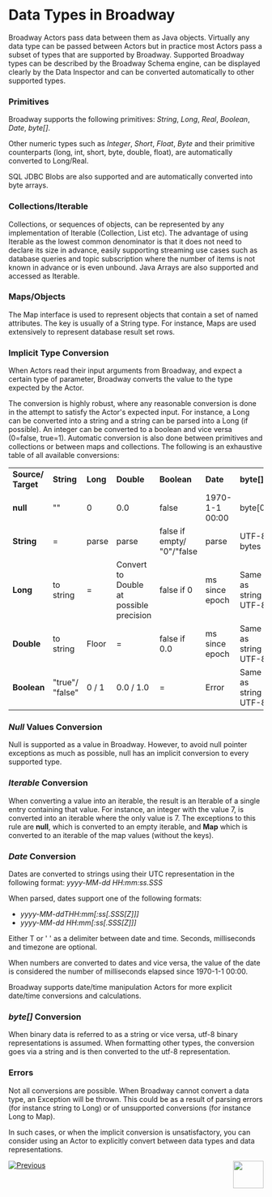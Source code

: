 # Data Types in Broadway

Broadway Actors pass data between them as Java objects. Virtually any data type can be passed between Actors but in practice most Actors pass a subset of types that are supported by Broadway.  Supported Broadway types can be described by the Broadway Schema engine, can be displayed clearly by the Data Inspector and can be converted automatically to other supported types.

### Primitives

Broadway supports the following primitives: *String*, *Long*, *Real*, *Boolean*, *Date*, *byte[]*.

Other numeric types such as *Integer*, *Short*, *Float*, *Byte* and their primitive counterparts (long, int, short, byte, double, float), are automatically converted to Long/Real.

SQL JDBC Blobs are also supported and are automatically converted into byte arrays.


### Collections/Iterable

Collections, or sequences of objects, can be represented by any implementation of Iterable (Collection, List etc). The advantage of using Iterable as the lowest common denominator is that it does not need to declare its size in advance, easily supporting streaming use cases such as database queries and topic subscription where the number of items is not known in advance or is even unbound.
Java Arrays are also supported and accessed as Iterable.


### Maps/Objects

The Map interface is used to represent objects that contain a set of named attributes. The key is usually of a String type. For instance, Maps are used extensively to represent database result set rows.


### Implicit Type Conversion

When Actors read their input arguments from Broadway, and expect a certain type of parameter, Broadway converts the value to the type expected by the Actor.

The conversion is highly robust, where any reasonable conversion is done in the attempt to satisfy the Actor's expected input. For instance, a Long can be converted into a string and a string can be parsed into a Long (if possible). An integer can be converted to a boolean and vice versa (0=false, true=1). Automatic conversion is also done between primitives and collections or between maps and collections. The following is an exhaustive table of all available conversions:

<table width="900pxl">
<tbody>
<tr>
<td><strong>Source/ Target</strong></td>
<td><strong>String</strong></td>
<td><strong>Long</strong></td>
<td><strong>Double</strong></td>
<td><strong>Boolean</strong></td>
<td><strong>Date</strong></td>
<td><strong>byte[]</strong></td>
<td><strong>Iterable</strong></td>
<td><strong>Map</strong></td>
</tr>
<tr>
<td><strong>null</strong></td>
<td>""</td>
<td>0</td>
<td>0.0</td>
<td>false</td>
<td>1970-1-1 00:00</td>
<td>byte[0]</td>
<td>Empty</td>
<td>Empty</td>
</tr>
<tr>
<td><strong>String</strong></td>
<td>=</td>
<td>parse</td>
<td>parse</td>
<td>false if empty/ "0"/"false</td>
<td>parse</td>
<td>UTF-8 bytes</td>
<td>Single entry</td>
<td>Error</td>
</tr>
<tr>
<td><strong>Long</strong></td>
<td>to string</td>
<td>=</td>
<td>Convert to Double at possible precision</td>
<td>false if 0</td>
<td>ms since epoch</td>
<td>Same as string UTF-8</td>
<td>Single entry</td>
<td>Error</td>
</tr>
<tr>
<td><strong>Double</strong></td>
<td>to string</td>
<td>Floor</td>
<td>=</td>
<td>false if 0.0</td>
<td>ms since epoch</td>
<td>Same as string UTF-8</td>
<td>Single entry</td>
<td>Error</td>
</tr>
<tr>
<td><strong>Boolean</strong></td>
<td>"true"/ "false"</td>
<td>0 / 1</td>
<td>0.0 / 1.0</td>
<td>=</td>
<td>Error</td>
<td>Same as string UTF-8</td>
<td>Single entry</td>
<td>Error</td>
</tr>
</tbody>
</table>

### *Null* Values Conversion

Null is supported as a value in Broadway. However, to avoid null pointer exceptions as much as possible, null has an implicit conversion to every supported type.

### *Iterable* Conversion
When converting a value into an iterable, the result is an Iterable of a single entry containing that value. For instance, an integer with the value 7, is converted into an iterable where the only value is 7. The exceptions to this rule are **null**, which is converted to an empty iterable, and **Map** which is converted to an iterable of the map values (without the keys).

### *Date* Conversion

Dates are converted to strings using their UTC representation in the following format:
    *yyyy-MM-dd HH:mm:ss.SSS*

When parsed, dates support one of the following formats:
-  *yyyy-MM-ddTHH:mm[:ss[.SSS[Z]]]*
-  *yyyy-MM-dd HH:mm[:ss[.SSS[Z]]]*

Either T or ' ' as a delimiter between date and time. Seconds, milliseconds and timezone are optional.

When numbers are converted to dates and vice versa, the value of the date is considered the number of milliseconds elapsed since 1970-1-1 00:00.

Broadway supports date/time manipulation Actors for more explicit date/time conversions and calculations.


### *byte[]* Conversion

When binary data is referred to as a string or vice versa, utf-8 binary representations is assumed. When formatting other types, the conversion goes via a string and is then converted to the utf-8 representation.


### Errors

Not all conversions are possible. When Broadway cannot convert a data type, an Exception will be thrown. This could be as a result of parsing errors (for instance string to Long) or of unsupported conversions (for instance Long to Map).

In such cases, or when the implicit conversion is unsatisfactory, you can consider using an Actor to explicitly convert between data types and data representations.

[![Previous](/articles/images/Previous.png)](04_built_in_actor_types.md)[<img align="right" width="60" height="54" src="/articles/images/Next.png">](06_export_actor.md)

